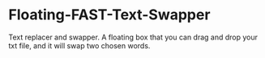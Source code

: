 # Floating-FAST-Text-Swapper
Text replacer and swapper. A floating box that you can drag and drop your txt file, and it will swap two chosen words.
